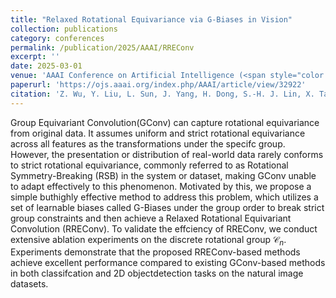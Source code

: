 ```yaml
---
title: "Relaxed Rotational Equivariance via G-Biases in Vision"
collection: publications
category: conferences
permalink: /publication/2025/AAAI/RREConv
excerpt: ''
date: 2025-03-01
venue: 'AAAI Conference on Artificial Intelligence (<span style="color:red">Selected as Oral</span>)'
paperurl: 'https://ojs.aaai.org/index.php/AAAI/article/view/32922'
citation: 'Z. Wu, Y. Liu, L. Sun, J. Yang, H. Dong, S.-H. J. Lin, X. Tang, J. Mi, B. Jin, and X. Wei, "Relaxed Rotational Equivariance via G-Biases in Vision," in AAAI Conference on Artificial Intelligence, 2025.'
---
```


Group Equivariant Convolution(GConv) can capture rotational equivariance from original data. It assumes uniform and strict rotational equivariance across all features as the transformations under the specifc group. However, the presentation or distribution of real-world data rarely conforms to strict rotational equivariance, commonly referred to as Rotational Symmetry-Breaking (RSB) in the system or dataset, making GConv unable to adapt effectively to this phenomenon. Motivated by this, we propose a simple buthighly effective method to address this problem, which utilizes a set of learnable biases called G-Biases under the group order to break strict group constraints and then achieve a Relaxed Rotational Equivariant Convolution (RREConv). To validate the effciency of RREConv, we conduct extensive ablation experiments on the discrete rotational group $\mathcal{C}_{n}$. Experiments demonstrate that the proposed RREConv-based methods achieve excellent performance compared to existing GConv-based methods in both classifcation and 2D objectdetection tasks on the natural image datasets.

